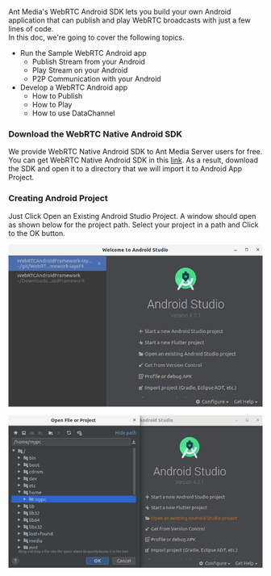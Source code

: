 Ant Media's WebRTC Android SDK lets you build your own Android application that can publish and play WebRTC broadcasts with just a few lines of code.   
In this doc, we're going to cover the following topics. 
* Run the Sample WebRTC Android app
  * Publish Stream from your Android
  * Play Stream on your Android
  * P2P Communication with your Android
* Develop a WebRTC Android app
  * How to Publish
  * How to Play
  * How to use DataChannel

### Download the WebRTC Native Android SDK

We provide WebRTC Native Android SDK to Ant Media Server users for free. You can get WebRTC Native Android SDK in this [link](https://antmedia.io/free-webrtc-android-ios-sdk/). As a result, download the SDK and open it to a directory that we will import it to Android App Project.

### Creating Android Project

Just Click Open an Existing Android Studio Project. A window should open as shown below for the project path. Select your project in a path and Click to the OK button.


![Android Project Path](images/android-open-project-path.png)

![Android project path apply](images/android-project-path-apply.png)



